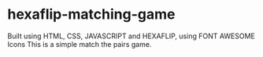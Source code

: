 # hexaflip-matching-game
Built using HTML, CSS, JAVASCRIPT and HEXAFLIP, using FONT AWESOME Icons
This is a simple match the pairs game.    
